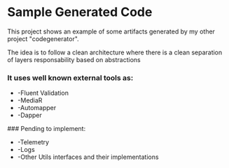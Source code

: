 # Sample Generated Code

<p>This project shows an example of some artifacts generated by my other project "codegenerator".</p>

<p>The idea is to follow a clean architecture where there is a clean separation of layers responsability based on abstractions</p>

### It uses well known external tools as:

<ul>
  <li>-Fluent Validation</li>
   <li>-MediaR
   <li>-Automapper
   <li>-Dapper
   </li>
</ul>
### Pending to implement:

<ul>
 <li>-Telemetry</li> 
 <li>-Logs</li>
 <li>-Other Utils interfaces and their implementations</li>
</ul>
